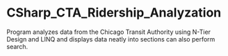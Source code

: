# CSharp_CTA_Ridership_Analyzation
Program analyzes data from the Chicago Transit Authority using N-Tier Design and LINQ and displays data neatly into sections can also perform search.
